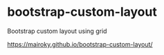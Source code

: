 # bootstrap-custom-layout
Bootstrap custom layout using grid

https://mairoky.github.io/bootstrap-custom-layout/
